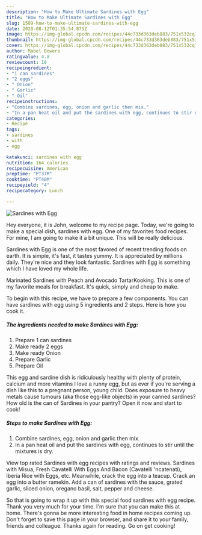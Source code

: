 ```yaml
---
description: "How to Make Ultimate Sardines with Egg"
title: "How to Make Ultimate Sardines with Egg"
slug: 1509-how-to-make-ultimate-sardines-with-egg
date: 2020-08-12T01:35:54.875Z
image: https://img-global.cpcdn.com/recipes/44c733d363deb883/751x532cq70/sardines-with-egg-recipe-main-photo.jpg
thumbnail: https://img-global.cpcdn.com/recipes/44c733d363deb883/751x532cq70/sardines-with-egg-recipe-main-photo.jpg
cover: https://img-global.cpcdn.com/recipes/44c733d363deb883/751x532cq70/sardines-with-egg-recipe-main-photo.jpg
author: Mabel Bowers
ratingvalue: 4.8
reviewcount: 10
recipeingredient:
- "1 can sardines"
- "2 eggs"
- " Onion"
- " Garlic"
- " Oil"
recipeinstructions:
- "Combine sardines, egg, onion and garlic then mix."
- "In a pan heat oil and put the sardines with egg, continues to stir until the mixtures is dry."
categories:
- Recipe
tags:
- sardines
- with
- egg

katakunci: sardines with egg 
nutrition: 164 calories
recipecuisine: American
preptime: "PT37M"
cooktime: "PT48M"
recipeyield: "4"
recipecategory: Lunch

---
```



![Sardines with Egg](https://img-global.cpcdn.com/recipes/44c733d363deb883/751x532cq70/sardines-with-egg-recipe-main-photo.jpg)

Hey everyone, it is John, welcome to my recipe page. Today, we're going to make a special dish, sardines with egg. One of my favorites food recipes. For mine, I am going to make it a bit unique. This will be really delicious.

Sardines with Egg is one of the most favored of recent trending foods on earth. It is simple, it's fast, it tastes yummy. It is appreciated by millions daily. They're nice and they look fantastic. Sardines with Egg is something which I have loved my whole life.

Marinated Sardines with Peach and Avocado TartarKooking. This is one of my favorite meals for breakfast. It&#39;s quick, simply and cheap to make.


To begin with this recipe, we have to prepare a few components. You can have sardines with egg using 5 ingredients and 2 steps. Here is how you cook it.

<!--inarticleads1-->

##### The ingredients needed to make Sardines with Egg:

1. Prepare 1 can sardines
1. Make ready 2 eggs
1. Make ready  Onion
1. Prepare  Garlic
1. Prepare  Oil


This egg and sardine dish is ridiculously healthy with plenty of protein, calcium and more vitamins I love a runny egg, but as ever if you&#39;re serving a dish like this to a pregnant person, young child. Does exposure to heavy metals cause tumours (aka those egg-like objects) in your canned sardines? How old is the can of Sardines in your pantry? Open it now and start to cook! 

<!--inarticleads2-->

##### Steps to make Sardines with Egg:

1. Combine sardines, egg, onion and garlic then mix.
1. In a pan heat oil and put the sardines with egg, continues to stir until the mixtures is dry.


View top rated Sardines with egg recipes with ratings and reviews. Sardines with Misua, Fresh Cavatelli With Eggs And Bacon (Cavatelli &#39;ncatenati), Iberia Rice with Eggs, etc. Meanwhile, crack the egg into a teacup. Crack an egg into a butter ramekin. Add a can of sardines with the sauce, grated garlic, sliced onion, oregano basil, salt, pepper and cheese. 

So that is going to wrap it up with this special food sardines with egg recipe. Thank you very much for your time. I'm sure that you can make this at home. There's gonna be more interesting food in home recipes coming up. Don't forget to save this page in your browser, and share it to your family, friends and colleague. Thanks again for reading. Go on get cooking!

